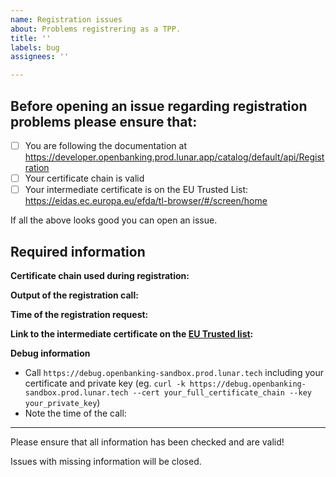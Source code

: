 ```yaml
---
name: Registration issues
about: Problems registrering as a TPP.
title: ''
labels: bug
assignees: ''

---
```


## Before opening an issue regarding registration problems please ensure that:

- [ ] You are following the documentation at https://developer.openbanking.prod.lunar.app/catalog/default/api/Registration
- [ ] Your certificate chain is valid
- [ ] Your intermediate certificate is on the EU Trusted List: https://eidas.ec.europa.eu/efda/tl-browser/#/screen/home

If all the above looks good you can open an issue.

## Required information

**Certificate chain used during registration:**

**Output of the registration call:**

**Time of the registration request:**

**Link to the intermediate certificate on the [EU Trusted list](https://eidas.ec.europa.eu/efda/tl-browser/#/screen/home):**

**Debug information**

* Call `https://debug.openbanking-sandbox.prod.lunar.tech` including your certificate and private key (eg. `curl -k https://debug.openbanking-sandbox.prod.lunar.tech --cert your_full_certificate_chain --key your_private_key`)
* Note the time of the call:

---

Please ensure that all information has been checked and are valid!

Issues with missing information will be closed.
